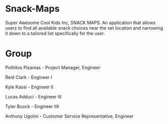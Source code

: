 # Snack-Maps
Super Awesome Cool Kids Inc, SNACK MAPS. An application that allows users to find all available snack choices near the set location and narrowing it down to a tailored list specifically for the user.

# Group
Pothitos Pizanias - Project Manager, Engineer

Reid Clark - Engineer I

Kyle Kassi - Engineer II

Lucas Adduci - Engineer III

Tyler Buock - Engineer IIII

Anthony Ugolini - Customer Service Representative, Engineer


